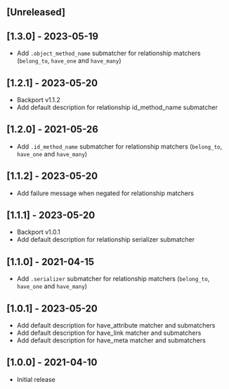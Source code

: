 ## [Unreleased]

## [1.3.0] - 2023-05-19

- Add `.object_method_name` submatcher for relationship matchers (`belong_to`, `have_one` and `have_many`)

## [1.2.1] - 2023-05-20

- Backport v1.1.2
- Add default description for relationship id_method_name submatcher

## [1.2.0] - 2021-05-26

- Add `.id_method_name` submatcher for relationship matchers (`belong_to`, `have_one` and `have_many`)

## [1.1.2] - 2023-05-20

- Add failure message when negated for relationship matchers

## [1.1.1] - 2023-05-20

- Backport v1.0.1
- Add default description for relationship serializer submatcher

## [1.1.0] - 2021-04-15

- Add `.serializer` submatcher for relationship matchers (`belong_to`, `have_one` and `have_many`)

## [1.0.1] - 2023-05-20

- Add default description for have_attribute matcher and submatchers
- Add default description for have_link matcher and submatchers
- Add default description for have_meta matcher and submatchers

## [1.0.0] - 2021-04-10

- Initial release
